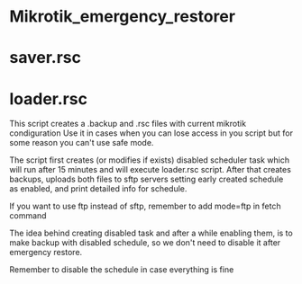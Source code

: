 # Mikrotik_emergency_restorer

saver.rsc
==========

loader.rsc 
==========
This script creates a .backup and .rsc files with current mikrotik condiguration
Use it in cases when you can lose access in you script but for some reason you can't use safe mode.

The script first creates (or modifies if exists) disabled scheduler task which will run after 15 minutes
and will execute loader.rsc script. After that creates backups, uploads both files to sftp servers
setting early created schedule as enabled, and print detailed info for schedule.

If you want to use ftp instead of sftp, remember to add mode=ftp in fetch command
 
The idea behind creating disabled task and after a while enabling them, is to make backup with disabled
schedule, so we don't need to disable it after emergency restore.

Remember to disable the schedule in case everything is fine
